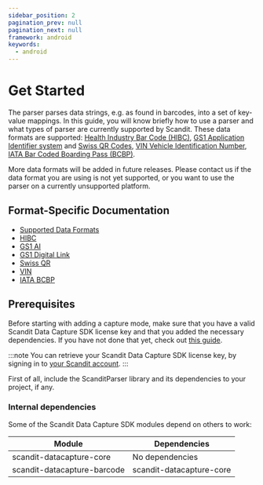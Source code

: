 ```yaml
---
sidebar_position: 2
pagination_prev: null
pagination_next: null
framework: android
keywords:
  - android
---
```


# Get Started

The parser parses data strings, e.g. as found in barcodes, into a set of key-value mappings. In this guide, you will know briefly how to use a parser and what types of parser are currently supported by Scandit. These data formats are supported: [Health Industry Bar Code (HIBC)](https://docs.scandit.com/data-capture-sdk/android/parser/hibc.html), [GS1 Application Identifier system](https://docs.scandit.com/data-capture-sdk/android/parser/gs1ai.html) and [Swiss QR Codes](https://docs.scandit.com/data-capture-sdk/android/parser/swissqr.html), [VIN Vehicle Identification Number](https://docs.scandit.com/data-capture-sdk/android/parser/vin.html), [IATA Bar Coded Boarding Pass (BCBP)](https://docs.scandit.com/data-capture-sdk/android/parser/iata-bcbp.html).

More data formats will be added in future releases. Please contact us if the data format you are using is not yet supported, or you want to use the parser on a currently unsupported platform.

## Format-Specific Documentation

- [Supported Data Formats](https://docs.scandit.com/data-capture-sdk/android/parser/formats.html)
- [HIBC](https://docs.scandit.com/data-capture-sdk/android/parser/hibc.html)
- [GS1 AI](https://docs.scandit.com/data-capture-sdk/android/parser/gs1ai.html)
- [GS1 Digital Link](https://docs.scandit.com/data-capture-sdk/android/parser/gs1-digital-link.html)
- [Swiss QR](https://docs.scandit.com/data-capture-sdk/android/parser/swissqr.html)
- [VIN](https://docs.scandit.com/data-capture-sdk/android/parser/vin.html)
- [IATA BCBP](https://docs.scandit.com/data-capture-sdk/android/parser/iata-bcbp.html)

## Prerequisites

Before starting with adding a capture mode, make sure that you have a valid Scandit Data Capture SDK license key and that you added the necessary dependencies. If you have not done that yet, check out [this guide](../add-sdk.md).

:::note
You can retrieve your Scandit Data Capture SDK license key, by signing in to [your Scandit account](https://ssl.scandit.com/dashboard/sign-in).
:::

First of all, include the ScanditParser library and its dependencies to your project, if any.

### Internal dependencies

Some of the Scandit Data Capture SDK modules depend on others to work:

| Module                                   | Dependencies                                                                               |
| ---------------------------------------- | ------------------------------------------------------------------------------------------ |
| scandit-datacapture-core    | No dependencies    |
| scandit-datacapture-barcode | scandit-datacapture-core     |
